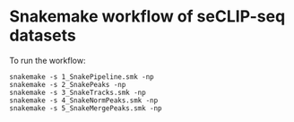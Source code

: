 # Snakemake workflow of seCLIP-seq datasets

To run the workflow:

    snakemake -s 1_SnakePipeline.smk -np
    snakemake -s 2_SnakePeaks -np
    snakemake -s 3_SnakeTracks.smk -np
    snakemake -s 4_SnakeNormPeaks.smk -np
    snakemake -s 5_SnakeMergePeaks.smk -np

    
